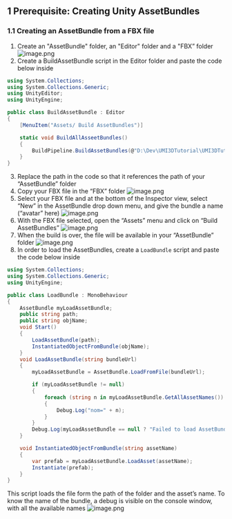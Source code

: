 ## 1	Prerequisite: Creating Unity AssetBundles

### 1.1	Creating an AssetBundle from a FBX file

1.  Create an "AssetBundle" folder, an "Editor" folder and a "FBX” folder
![image.png](/.attachments/image-fefbfa30-d2ae-4617-b05d-b6962266acb4.png)
2. Create a BuildAssetBundle script in the Editor folder and paste the code below inside
```cs
using System.Collections;
using System.Collections.Generic;
using UnityEditor;
using UnityEngine;

public class BuildAssetBundle : Editor
{
    [MenuItem("Assets/ Build AssetBundles")]

    static void BuildAllAsseetBundles()
    {
        BuildPipeline.BuildAssetBundles(@"D:\Dev\UMI3DTutorial\UMI3DTutorial\Assets\Project\Models\AssetBundles", BuildAssetBundleOptions.ChunkBasedCompression, BuildTarget.StandaloneWindows64);
    }
}
```
3. Replace the path in the code so that it references the path of your “AssetBundle” folder
4. Copy your FBX file in the “FBX” folder
![image.png](/.attachments/image-a825e4bb-06cb-458b-af27-5674cec9c846.png)
5. Select your FBX file and at the bottom of the Inspector view, select “New” in the AssetBundle drop down menu, and give the bundle a name (“avatar” here)
![image.png](/.attachments/image-3b17759a-b5df-41c0-b6aa-ccbbb9a29cd3.png)
6. With the FBX file selected, open the “Assets” menu and click on “Build AssetBundles”
![image.png](/.attachments/image-3c00b83d-1066-4037-b8ea-8612979ca110.png)
7. When the build is over, the file will be available in your “AssetBundle” folder
![image.png](/.attachments/image-81290464-a53e-445f-a53d-c913e1394c15.png)
8. In order to load the AssetBundles, create a `LoadBundle` script and paste the code below inside
```cs
using System.Collections;
using System.Collections.Generic;
using UnityEngine;

public class LoadBundle : MonoBehaviour
{
    AssetBundle myLoadAssetBundle;
    public string path;
    public string objName;
    void Start()
    {
        LoadAssetBundle(path);
        InstantiatedObjectFromBundle(objName);
    }
    void LoadAssetBundle(string bundleUrl)
    {
        myLoadAssetBundle = AssetBundle.LoadFromFile(bundleUrl);

        if (myLoadAssetBundle != null)
        {
            foreach (string n in myLoadAssetBundle.GetAllAssetNames())
            {
                Debug.Log("nom=" + n);
            }
        }
        Debug.Log(myLoadAssetBundle == null ? "Failed to load AssetBundle " : "Load AssetBundle OK");
    }

    void InstantiatedObjectFromBundle(string assetName)
    {
        var prefab = myLoadAssetBundle.LoadAsset(assetName);
        Instantiate(prefab);
    }
}
```
This script loads the file form the path of the folder and the asset’s name. To know the name of the bundle, a debug is visible on the console window, with all the available names
![image.png](/.attachments/image-41cbf074-940a-4afe-8522-49d5ff960a04.png)